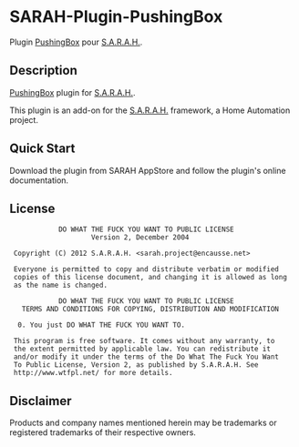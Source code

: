 # SARAH-Plugin-PushingBox

Plugin [PushingBox](http://www.pushingbox.com) pour [S.A.R.A.H.](http://encausse.net/s-a-r-a-h).

## Description

[PushingBox](http://www.pushingbox.com) plugin for [S.A.R.A.H.](http://encausse.net/s-a-r-a-h).

This plugin is an add-on for the [S.A.R.A.H.](http://encausse.net/s-a-r-a-h) framework, a Home Automation project.

## Quick Start

Download the plugin from SARAH AppStore and follow the plugin's online documentation.

## License

```
            DO WHAT THE FUCK YOU WANT TO PUBLIC LICENSE
                    Version 2, December 2004

 Copyright (C) 2012 S.A.R.A.H. <sarah.project@encausse.net>

 Everyone is permitted to copy and distribute verbatim or modified
 copies of this license document, and changing it is allowed as long
 as the name is changed.

            DO WHAT THE FUCK YOU WANT TO PUBLIC LICENSE
   TERMS AND CONDITIONS FOR COPYING, DISTRIBUTION AND MODIFICATION

  0. You just DO WHAT THE FUCK YOU WANT TO.
```

```
 This program is free software. It comes without any warranty, to
 the extent permitted by applicable law. You can redistribute it
 and/or modify it under the terms of the Do What The Fuck You Want
 To Public License, Version 2, as published by S.A.R.A.H. See
 http://www.wtfpl.net/ for more details.
```

## Disclaimer

Products and company names mentioned herein may be trademarks or registered trademarks
of their respective owners.
